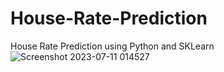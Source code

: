 # House-Rate-Prediction
House Rate Prediction using Python and SKLearn
![Screenshot 2023-07-11 014527](https://github.com/swaz05/House-Rate-Prediction/assets/91139017/140cbb02-513f-4b98-87bc-c17ca1d749db)
